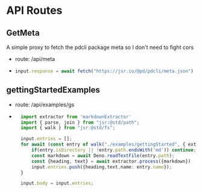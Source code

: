 # API Routes

## GetMeta
A simple proxy to fetch the pdcli package meta so I don't need to fight cors
- route: /api/meta
- ```ts
  input.response = await fetch("https://jsr.io/@pd/pdcli/meta.json")
  ```

## gettingStartedExamples
- route: /api/examples/gs
- ```ts
    import extractor from 'markdownExtractor'
    import { parse, join } from "jsr:@std/path";
    import { walk } from "jsr:@std/fs";

    input.entries = [];
    for await (const entry of walk("./examples/gettingStarted", { ext: ['.md'] })) {
        if(entry.isDirectory || !entry.path.endsWith('md')) continue;
        const markdown = await Deno.readTextFile(entry.path);
        const {heading, text} = await extractor.process({markdown})
        input.entries.push({heading,text,name: entry.name});
    }

    input.body = input.entries;
    ```
